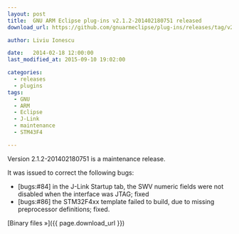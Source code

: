 ```yaml
---
layout: post
title:  GNU ARM Eclipse plug-ins v2.1.2-201402180751 released
download_url: https://github.com/gnuarmeclipse/plug-ins/releases/tag/v2.1.2-201402180751

author: Liviu Ionescu

date:   2014-02-18 12:00:00
last_modified_at: 2015-09-10 19:02:00

categories:
  - releases
  - plugins
tags:
  - GNU 
  - ARM
  - Eclipse
  - J-Link
  - maintenance
  - STM43F4

---
```


Version 2.1.2-201402180751 is a maintenance release.

It was issued to correct the following bugs:

* [bugs:#84] in the J-Link Startup tab, the SWV numeric fields were not disabled when the interface was JTAG; fixed
* [bugs:#86] the STM32F4xx template failed to build, due to missing preprocessor definitions; fixed.

[Binary files »]({{ page.download_url }})

